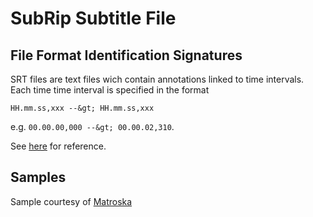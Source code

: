 # SubRip Subtitle File

## File Format Identification Signatures
SRT files are text files wich contain annotations linked to time intervals. Each 
time time interval is specified in the format 

`HH.mm.ss,xxx --&gt; HH.mm.ss,xxx` 

e.g. `00.00.00,000 --&gt; 00.00.02,310`.

See [here](https://www.matroska.org/technical/subtitles.html#srt-subtitles) 
for reference.

## Samples
Sample courtesy of [Matroska](https://www.matroska.org/technical/subtitles.html#srt-subtitles)
